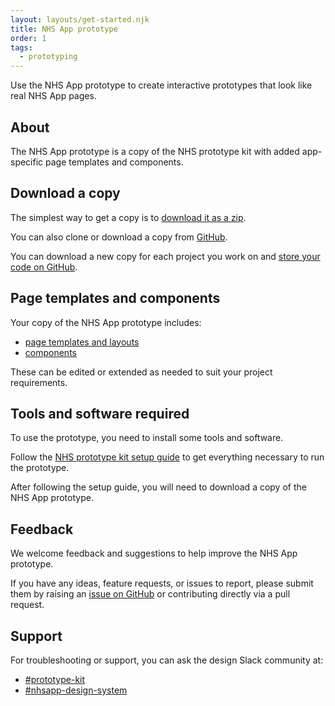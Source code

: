 ```yaml
---
layout: layouts/get-started.njk
title: NHS App prototype
order: 1
tags:
  - prototyping
---
```


Use the NHS App prototype to create interactive prototypes that look like real NHS App pages.

## About

The NHS App prototype is a copy of the NHS prototype kit with added app-specific page templates and components.

## Download a copy

The simplest way to get a copy is to [download it as a zip](https://github.com/nhsuk/nhsapp-prototype/archive/refs/heads/main.zip).

You can also clone or download a copy from [GitHub](https://github.com/nhsuk/nhsapp-prototype).

You can download a new copy for each project you work on and [store your code on GitHub](/get-started/github-and-heroku).

## Page templates and components

Your copy of the NHS App prototype includes:

- [page templates and layouts](https://nhs-app-redesign-prototype-96ab88b99fdb.herokuapp.com/pages/)
- [components](https://nhs-app-redesign-prototype-96ab88b99fdb.herokuapp.com/components/)

These can be edited or extended as needed to suit your project requirements.

## Tools and software required

To use the prototype, you need to install some tools and software.

Follow the [NHS prototype kit setup guide](https://prototype-kit.service-manual.nhs.uk/install) to get everything necessary to run the prototype.

After following the setup guide, you will need to download a copy of the NHS App prototype.

## Feedback

We welcome feedback and suggestions to help improve the NHS App prototype.

If you have any ideas, feature requests, or issues to report, please submit them by raising an [issue on GitHub](https://github.com/nhsuk/nhsapp-prototype/issues) or contributing directly via a pull request.

## Support

For troubleshooting or support, you can ask the design Slack community at:

- [#prototype-kit](https://nhsdigitalcorporate.enterprise.slack.com/archives/C042J3MTJG2)
- [#nhsapp-design-system](https://nhsdigitalcorporate.enterprise.slack.com/archives/C06GY1LRP19)
